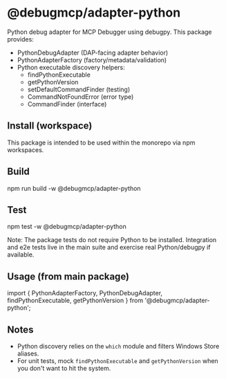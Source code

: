 # @debugmcp/adapter-python

Python debug adapter for MCP Debugger using debugpy. This package provides:
- PythonDebugAdapter (DAP-facing adapter behavior)
- PythonAdapterFactory (factory/metadata/validation)
- Python executable discovery helpers:
  - findPythonExecutable
  - getPythonVersion
  - setDefaultCommandFinder (testing)
  - CommandNotFoundError (error type)
  - CommandFinder (interface)

## Install (workspace)
This package is intended to be used within the monorepo via npm workspaces.

## Build
npm run build -w @debugmcp/adapter-python

## Test
npm test -w @debugmcp/adapter-python

Note: The package tests do not require Python to be installed. Integration and e2e tests live in the main suite and exercise real Python/debugpy if available.

## Usage (from main package)
import {
  PythonAdapterFactory,
  PythonDebugAdapter,
  findPythonExecutable,
  getPythonVersion
} from '@debugmcp/adapter-python';

## Notes
- Python discovery relies on the `which` module and filters Windows Store aliases.
- For unit tests, mock `findPythonExecutable` and `getPythonVersion` when you don't want to hit the system.
